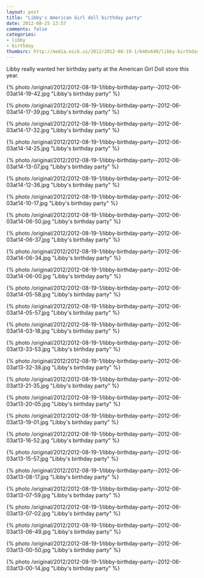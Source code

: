 ```yaml
---
layout: post
title: "Libby's American Girl doll birthday party"
date: 2012-08-25 13:57
comments: false
categories: 
- libby
- birthday
thumbsrc: http://media.eick.us/2012/2012-08-19-1/640x640/libby-birthday-party--2012-06-03at14-19-42.jpg
---
```

Libby really wanted her birthday party at the American Girl Doll store this year.

{% photo /original/2012/2012-08-19-1/libby-birthday-party--2012-06-03at14-19-42.jpg "Libby's birthday party" %}


{% photo /original/2012/2012-08-19-1/libby-birthday-party--2012-06-03at14-17-39.jpg "Libby's birthday party" %}


{% photo /original/2012/2012-08-19-1/libby-birthday-party--2012-06-03at14-17-32.jpg "Libby's birthday party" %}


{% photo /original/2012/2012-08-19-1/libby-birthday-party--2012-06-03at14-14-25.jpg "Libby's birthday party" %}


{% photo /original/2012/2012-08-19-1/libby-birthday-party--2012-06-03at14-13-07.jpg "Libby's birthday party" %}


{% photo /original/2012/2012-08-19-1/libby-birthday-party--2012-06-03at14-12-36.jpg "Libby's birthday party" %}


{% photo /original/2012/2012-08-19-1/libby-birthday-party--2012-06-03at14-10-17.jpg "Libby's birthday party" %}


{% photo /original/2012/2012-08-19-1/libby-birthday-party--2012-06-03at14-06-50.jpg "Libby's birthday party" %}


{% photo /original/2012/2012-08-19-1/libby-birthday-party--2012-06-03at14-06-37.jpg "Libby's birthday party" %}


{% photo /original/2012/2012-08-19-1/libby-birthday-party--2012-06-03at14-06-34.jpg "Libby's birthday party" %}


{% photo /original/2012/2012-08-19-1/libby-birthday-party--2012-06-03at14-06-00.jpg "Libby's birthday party" %}


{% photo /original/2012/2012-08-19-1/libby-birthday-party--2012-06-03at14-05-58.jpg "Libby's birthday party" %}


{% photo /original/2012/2012-08-19-1/libby-birthday-party--2012-06-03at14-05-57.jpg "Libby's birthday party" %}


{% photo /original/2012/2012-08-19-1/libby-birthday-party--2012-06-03at14-03-18.jpg "Libby's birthday party" %}


{% photo /original/2012/2012-08-19-1/libby-birthday-party--2012-06-03at13-33-53.jpg "Libby's birthday party" %}


{% photo /original/2012/2012-08-19-1/libby-birthday-party--2012-06-03at13-32-38.jpg "Libby's birthday party" %}


{% photo /original/2012/2012-08-19-1/libby-birthday-party--2012-06-03at13-21-35.jpg "Libby's birthday party" %}


{% photo /original/2012/2012-08-19-1/libby-birthday-party--2012-06-03at13-20-05.jpg "Libby's birthday party" %}


{% photo /original/2012/2012-08-19-1/libby-birthday-party--2012-06-03at13-19-01.jpg "Libby's birthday party" %}


{% photo /original/2012/2012-08-19-1/libby-birthday-party--2012-06-03at13-16-52.jpg "Libby's birthday party" %}


{% photo /original/2012/2012-08-19-1/libby-birthday-party--2012-06-03at13-15-57.jpg "Libby's birthday party" %}


{% photo /original/2012/2012-08-19-1/libby-birthday-party--2012-06-03at13-08-17.jpg "Libby's birthday party" %}


{% photo /original/2012/2012-08-19-1/libby-birthday-party--2012-06-03at13-07-59.jpg "Libby's birthday party" %}


{% photo /original/2012/2012-08-19-1/libby-birthday-party--2012-06-03at13-07-02.jpg "Libby's birthday party" %}


{% photo /original/2012/2012-08-19-1/libby-birthday-party--2012-06-03at13-06-49.jpg "Libby's birthday party" %}


{% photo /original/2012/2012-08-19-1/libby-birthday-party--2012-06-03at13-00-50.jpg "Libby's birthday party" %}


{% photo /original/2012/2012-08-19-1/libby-birthday-party--2012-06-03at13-00-14.jpg "Libby's birthday party" %}


